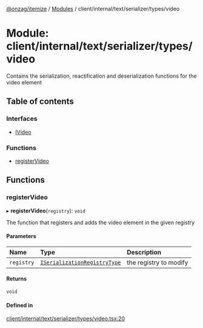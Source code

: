 [@onzag/itemize](../README.md) / [Modules](../modules.md) / client/internal/text/serializer/types/video

# Module: client/internal/text/serializer/types/video

Contains the serialization, reactification and deserialization functions
for the video element

## Table of contents

### Interfaces

- [IVideo](../interfaces/client_internal_text_serializer_types_video.IVideo.md)

### Functions

- [registerVideo](client_internal_text_serializer_types_video.md#registervideo)

## Functions

### registerVideo

▸ **registerVideo**(`registry`): `void`

The function that registers and adds the video element in the given
registry

#### Parameters

| Name | Type | Description |
| :------ | :------ | :------ |
| `registry` | [`ISerializationRegistryType`](../interfaces/client_internal_text_serializer.ISerializationRegistryType.md) | the registry to modify |

#### Returns

`void`

#### Defined in

[client/internal/text/serializer/types/video.tsx:20](https://github.com/onzag/itemize/blob/f2db74a5/client/internal/text/serializer/types/video.tsx#L20)
